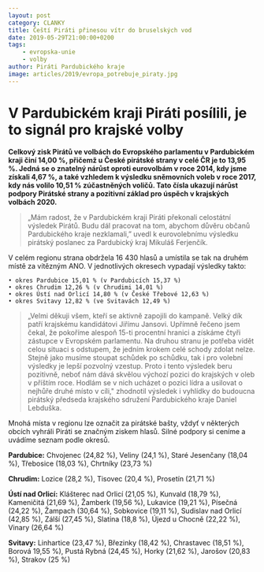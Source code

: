 ```yaml
---
layout: post
category: CLANKY
title: Čeští Piráti přinesou vítr do bruselských vod
date: 2019-05-29T21:00:00+0200
tags: 
    - evropska-unie
    - volby
author: Piráti Pardubického kraje
image: articles/2019/evropa_potrebuje_piraty.jpg
---
```



# V Pardubickém kraji Piráti posílili, je to signál pro krajské volby

**Celkový zisk Pirátů ve volbách do Evropského parlamentu v Pardubickém kraji činí 14,00 %, přičemž  u České pirátské strany v celé ČR je to 13,95 %. Jedná se o znatelný nárůst oproti eurovolbám v roce 2014, kdy jsme získali 4,67 %,  a také vzhledem k výsledku sněmovních voleb v roce 2017, kdy nás volilo 10,51 % zúčastněných voličů. Tato čísla ukazují nárůst podpory Pirátské strany a pozitivní základ pro úspěch v krajských volbách 2020.**

>„Mám radost, že v Pardubickém kraji Piráti překonali celostátní výsledek Pirátů. Budu dál pracovat na tom, abychom důvěru občanů Pardubického kraje nezklamali,” uvedl k eurovolebnímu výsledku pirátský poslanec za Pardubický kraj Mikuláš Ferjenčík.

V celém regionu strana obdržela 16 430 hlasů a umístila se tak na druhém místě za vítězným ANO. V jednotlivých okresech vypadají výsledky takto:

    • okres Pardubice 15,01 % (v Pardubicích 15,37 %)
    • okres Chrudim 12,26 % (v Chrudimi 14,01 %)
    • okres Ústí nad Orlicí 14,80 % (v České Třebové 12,63 %)
    • okres Svitavy 12,82 % (ve Svitavách 12,49 %)

>„Velmi děkuji všem, kteří se aktivně zapojili do kampaně. Velký dík patří krajskému kandidátovi Jiřímu Jansovi. Upřímně řečeno jsem čekal, že pokoříme alespoň 15-ti procentní hranici a získáme čtyři zástupce v Evropském parlamentu. Na druhou stranu je potřeba vidět celou situaci s odstupem, že jedním krokem celé schody zdolat nelze. Stejně jako musíme stoupat schůdek po schůdku, tak i pro volební výsledky je lepší pozvolný vzestup. Proto i tento výsledek beru pozitivně, neboť nám dává skvělou výchozí pozici do krajských v oleb v příštím roce. Hodlám se v nich ucházet o pozici lídra a usilovat o nejhůře druhé místo v cíli," zhodnotil výsledek i vyhlídky do budoucna pirátský předseda krajského sdružení Pardubického kraje Daniel Lebduška.

Mnohá místa v regionu lze označit za pirátské bašty, vždyť v některých obcích vyhráli Piráti se značným ziskem hlasů. Silné podpory si ceníme a uvádíme seznam podle okresů.

**Pardubice:** Chvojenec (24,82 %), Veliny (24,1 %), Staré Jesenčany (18,04 %), Třebosice (18,03 %), Chrtníky (23,73 %)

**Chrudim:** Lozice (28,2 %), Tisovec (20,4 %), Prosetín (21,71 %)

**Ústí nad Orlicí:** Klášterec nad Orlicí (21,05 %), Kunvald (18,79 %), Kameničitá (21,69 %), Žamberk (19,56 %), Lukavice (19,21 %), Písečná (24,22 %), Žampach (30,64 %), Sobkovice (19,11 %), Sudislav nad Orlicí (42,85 %), Zálší (27,45 %), Slatina (18,8 %), Újezd u Chocně (22,22 %), Vinary (26,64 %)

**Svitavy:** Linhartice (23,47 %), Březinky (18,42 %), Chrastavec (18,51 %), Borová 19,55 %), Pustá Rybná (24,45 %), Horky (21,62 %), Jarošov (20,83 %), Strakov (25 %)
